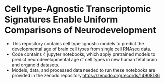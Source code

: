 # Cell type-Agnostic Transcriptomic Signatures Enable Uniform Comparisons of Neurodevelopment 
* This repository contains cell type agnostic models to predict the developmental age of brain cell types from single cell RNAseq data. <br> 
* Code contains 4 jupyter notebooks, which apply pretrained models to predict neurodevelopmental age of cell types in new human fetal brain and organoid datasets. <br>
* Models, data, and processed data needed to run these notebooks are provided in the zenodo repository https://zenodo.org/records/14908186 <br>
